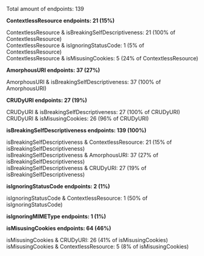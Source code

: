 Total amount of endpoints: 139

**ContextlessResource endpoints: 21 (15%)**

ContextlessResource & isBreakingSelfDescriptiveness: 21 (100% of ContextlessResource) <br>
ContextlessResource & isIgnoringStatusCode: 1 (5% of ContextlessResource) <br>
ContextlessResource & isMisusingCookies: 5 (24% of ContextlessResource)

**AmorphousURI endpoints: 37 (27%)**

AmorphousURI & isBreakingSelfDescriptiveness: 37 (100% of AmorphousURI)

**CRUDyURI endpoints: 27 (19%)**

CRUDyURI & isBreakingSelfDescriptiveness: 27 (100% of CRUDyURI) <br>
CRUDyURI & isMisusingCookies: 26 (96% of CRUDyURI)

**isBreakingSelfDescriptiveness endpoints: 139 (100%)**

isBreakingSelfDescriptiveness & ContextlessResource: 21 (15% of isBreakingSelfDescriptiveness) <br>
isBreakingSelfDescriptiveness & AmorphousURI: 37 (27% of isBreakingSelfDescriptiveness) <br>
isBreakingSelfDescriptiveness & CRUDyURI: 27 (19% of isBreakingSelfDescriptiveness)

**isIgnoringStatusCode endpoints: 2 (1%)**

isIgnoringStatusCode & ContextlessResource: 1 (50% of isIgnoringStatusCode)

**isIgnoringMIMEType endpoints: 1 (1%)**

**isMisusingCookies endpoints: 64 (46%)**

isMisusingCookies & CRUDyURI: 26 (41% of isMisusingCookies) <br>
isMisusingCookies & ContextlessResource: 5 (8% of isMisusingCookies)
